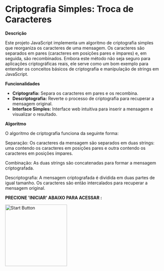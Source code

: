# Criptografia Simples: Troca de Caracteres

**Descrição**

Este projeto JavaScript implementa um algoritmo de criptografia simples que reorganiza os caracteres de uma mensagem. Os caracteres são separados em pares (caracteres em posições pares e ímpares) e, em seguida, são recombinados. Embora este método não seja seguro para aplicações criptográficas reais, ele serve como um bom exemplo para entender os conceitos básicos de criptografia e manipulação de strings em JavaScript.


**Funcionalidades**

* **Criptografia:** Separa os caracteres em pares e os recombina.
* **Descriptografia:** Reverte o processo de criptografia para recuperar a mensagem original.
* **Interface Simples:** Interface web intuitiva para inserir a mensagem e visualizar o resultado.


**Algoritmo**

O algoritmo de criptografia funciona da seguinte forma:

Separação: Os caracteres da mensagem são separados em duas strings: uma contendo os caracteres em posições pares e outra contendo os caracteres em posições ímpares.

Combinação: As duas strings são concatenadas para formar a mensagem criptografada.

Descriptografia: A mensagem criptografada é dividida em duas partes de igual tamanho. Os caracteres são então intercalados para recuperar a mensagem original.

**PRECIONE 'INICIAR' ABAIXO PARA ACESSAR :**

<a href="https://matheusfillipe-0.github.io/Criptografia/aplicacoes-criptografia">
    <img src="https://i.postimg.cc/4yMpmyQZ/Pngtree-tech-style-click-start-button-5625458.png" 
         alt="Start Button" 
         style="
        display: flex;
        justify-content: center;   
        width: 200px;
        height: 200px;">
</a>


